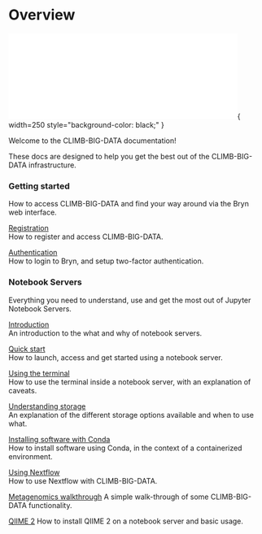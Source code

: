 # Overview

![CLIMB-BIG-DATA](img/climb_big_data_white_450px.png){ width=250 style="background-color: black;" }

Welcome to the CLIMB-BIG-DATA documentation!

These docs are designed to help you get the best out of the CLIMB-BIG-DATA infrastructure.

### Getting started

How to access CLIMB-BIG-DATA and find your way around via the Bryn web interface.

[Registration](getting-started/how-to-register.md)  
How to register and access CLIMB-BIG-DATA.

[Authentication](getting-started/authentication.md)  
How to login to Bryn, and setup two-factor authentication.

### Notebook Servers

Everything you need to understand, use and get the most out of Jupyter Notebook Servers.

[Introduction](notebook-servers/read-this-first.md)  
An introduction to the what and why of notebook servers.

[Quick start](notebook-servers/quick-start.md)  
How to launch, access and get started using a notebook server.

[Using the terminal](notebook-servers/using-the-terminal.md)  
How to use the terminal inside a notebook server, with an explanation of caveats.

[Understanding storage](storage/index.md)  
An explanation of the different storage options available and when to use what.

[Installing software with Conda](notebook-servers/installing-software-with-conda.md)  
How to install software using Conda, in the context of a containerized environment.

[Using Nextflow](notebook-servers/using-nextflow.md)  
How to use Nextflow with CLIMB-BIG-DATA.

[Metagenomics walkthrough](walkthroughs/metagenomics-tutorial.md)
A simple walk-through of some CLIMB-BIG-DATA functionality.

[QIIME 2](walkthroughs/qiime2.md)
How to install QIIME 2 on a notebook server and basic usage.